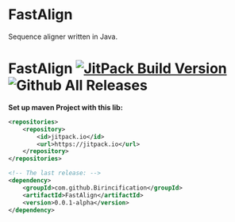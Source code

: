 # FastAlign
Sequence aligner written in Java.

# FastAlign [![JitPack Build Version](https://jitpack.io/v/Birincification/FastAlign.svg)](https://jitpack.io/#Birincification/FastAlign) ![Github All Releases](https://img.shields.io/github/release/Birincification/FastAlign/all.svg?style=popout&colorB=green)


**Set up maven Project with this lib:**

```xml
<repositories>
    <repository>
        <id>jitpack.io</id>
        <url>https://jitpack.io</url>
    </repository>
</repositories>

```

```xml
<!-- The last release: -->
<dependency>
    <groupId>com.github.Birincification</groupId>
    <artifactId>FastAlign</artifactId>
    <version>0.0.1-alpha</version>
</dependency>
```

